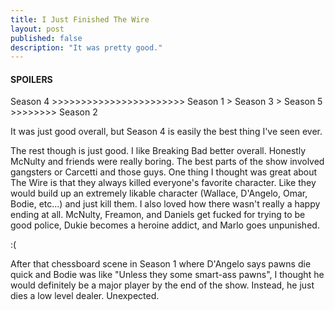 ```yaml
---
title: I Just Finished The Wire
layout: post
published: false
description: "It was pretty good."
---
```



#### SPOILERS  

Season 4 >>>>>>>>>>>>>>>>>>>>>>> Season 1 > Season 3 > Season 5 >>>>>>>> Season 2  



It was just good overall, but Season 4 is easily the best thing I've seen ever.  



The rest though is just good.  I like Breaking Bad better overall.
Honestly McNulty and friends were really boring.  The best parts of the show involved gangsters or Carcetti and those guys.  One thing I thought was great about The Wire is that they always killed everyone's favorite character.  Like they would build up an extremely likable character (Wallace, D'Angelo, Omar, Bodie, etc...) and just kill them.  I also loved how there wasn't really a happy ending at all.  McNulty, Freamon, and Daniels get fucked for trying to be good police, Dukie becomes a heroine addict, and Marlo goes unpunished.  

:(  

After that chessboard scene in Season 1 where D'Angelo says pawns die quick and Bodie was like "Unless they some smart-ass pawns", I thought he would 
definitely be a major player by the end of the show.  Instead, he just dies a low level dealer.  Unexpected.




